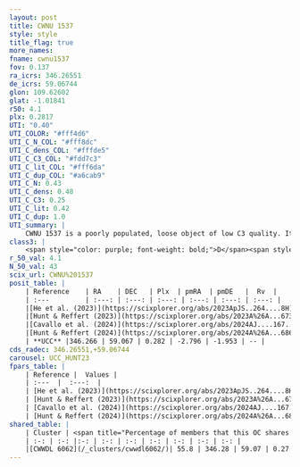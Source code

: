 ```yaml
---
layout: post
title: CWNU 1537
style: style
title_flag: true
more_names: 
fname: cwnu1537
fov: 0.137
ra_icrs: 346.26551
de_icrs: 59.06744
glon: 109.62602
glat: -1.01841
r50: 4.1
plx: 0.2817
UTI: "0.40"
UTI_COLOR: "#fff4d6"
UTI_C_N_COL: "#fff8dc"
UTI_C_dens_COL: "#fffde5"
UTI_C_C3_COL: "#fdd7c3"
UTI_C_lit_COL: "#fff6da"
UTI_C_dup_COL: "#a6cab9"
UTI_C_N: 0.43
UTI_C_dens: 0.48
UTI_C_C3: 0.25
UTI_C_lit: 0.42
UTI_C_dup: 1.0
UTI_summary: |
    CWNU 1537 is a poorly populated, loose object of low C3 quality. It was recently reported in the literature. This object shares a significant percentage of members with a later reported entry.
class3: |
    <span style="color: purple; font-weight: bold;">D</span><span style="color: #FFC300; font-weight: bold;">B</span>
r_50_val: 4.1
N_50_val: 43
scix_url: CWNU%201537
posit_table: |
    | Reference    | RA    | DEC   | Plx  | pmRA  | pmDE   |  Rv  |
    | :---         | :---: | :---: | :---: | :---: | :---: | :---: |
    |[He et al. (2023)](https://scixplorer.org/abs/2023ApJS..264....8H) | 346.232 | 59.065 | 0.282 | -2.749 | -1.951 | -- |
    |[Hunt & Reffert (2023)](https://scixplorer.org/abs/2023A%26A...673A.114H) | 346.268 | 59.065 | 0.292 | -2.779 | -1.979 | -- |
    |[Cavallo et al. (2024)](https://scixplorer.org/abs/2024AJ....167...12C) | 346.263 | 59.062 | 0.292 | -- | -- | -- |
    |[Hunt & Reffert (2024)](https://scixplorer.org/abs/2024A%26A...686A..42H) | 346.268 | 59.065 | 0.292 | -2.779 | -1.979 | -- |
    | **UCC** |346.266 | 59.067 | 0.282 | -2.796 | -1.953 | -- | 
cds_radec: 346.26551,+59.06744
carousel: UCC_HUNT23
fpars_table: |
    | Reference |  Values |
    | :---  |  :---:  |
    | [He et al. (2023)](https://scixplorer.org/abs/2023ApJS..264....8H) | `A0=3.7, m-M=13.15, logAge=6.65` |
    | [Hunt & Reffert (2023)](https://scixplorer.org/abs/2023A%26A...673A.114H) | `AV50=3.144, diffAV50=2.046, MOD50=12.557, logAge50=8.119` |
    | [Cavallo et al. (2024)](https://scixplorer.org/abs/2024AJ....167...12C) | `AV50=3.06, dMod50=12.32, logAge50=8.3, [Fe/H]50=-0.48` |
    | [Hunt & Reffert (2024)](https://scixplorer.org/abs/2024A%26A...686A..42H) | `MassJ=317.883` |
shared_table: |
    | Cluster | <span title="Percentage of members that this OC shares with the ones listed">%</span>   | RA   | DEC   | Plx   | pmRA  | pmDE  | Rv | UTI |
    | :-: | :-: |:-: | :-: | :-: | :-: | :-: | :-: | :-: |
    |[CWWDL 6062](/_clusters/cwwdl6062/)| 55.8 | 346.28 | 59.07 | 0.27 | -2.84 | -1.95 | -- |0.04 |
---
```

